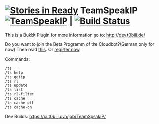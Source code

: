 [![Stories in Ready](https://badge.waffle.io/T0biii/TeamSpeakIp.png?label=ready&title=Ready)](https://waffle.io/T0biii/TeamSpeakIp?utm_source=badge)
TeamSpeakIP [![TeamSpeakIP](https://api.travis-ci.org/T0biii/TeamSpeakIp.svg)](https://travis-ci.org/T0biii/TeamSpeakIp) | [![Build Status](https://ci.t0biii.ovh/job/TeamSpeakIP/badge/icon)](https://ci.t0biii.ovh/job/TeamSpeakIP/)
===========

This is a Bukkit Plugin for more information go to:
http://dev.t0biii.de/

Do you want to join the Beta Programm of the Cloudbot?(German only for now)
   Then read [this](https://github.com/T0biii/TeamSpeakIp/issues/9#issuecomment-280025709).
   Or [register now](https://t0biii.de/cloudbot).

Commands:
```
/ts
/ts help
/ts getip
/ts rl
/ts update
/ts list
/ts rl-filter
/ts cache
/ts cache-off
/ts cache-on
```

Dev Builds:
https://ci.t0biii.ovh/job/TeamSpeakIP/

